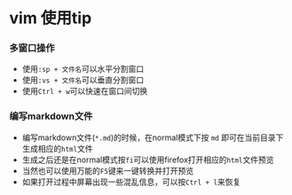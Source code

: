 # vim 使用tip

### 多窗口操作

- 使用`:sp + 文件名`可以水平分割窗口
- 使用`:vs + 文件名`可以垂直分割窗口
- 使用`Ctrl + w`可以快速在窗口间切换

### 编写markdown文件

- 编写markdown文件(`*.md`)的时候，在normal模式下按 `md` 即可在当前目录下生成相应的`html`文件
- 生成之后还是在normal模式按`fi`可以使用firefox打开相应的`html`文件预览
- 当然也可以使用万能的`F5`键来一键转换并打开预览
- 如果打开过程中屏幕出现一些混乱信息，可以按`Ctrl + l`来恢复


